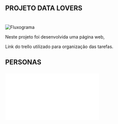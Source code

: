 
## PROJETO DATA LOVERS <h1>

![Fluxograma](fluxogramaCypher.png)

Neste projeto foi desenvolvida uma página web,

Link do trello utilizado para organização das tarefas. 

## PERSONAS <h3>

![Personas](persona.pdf)

